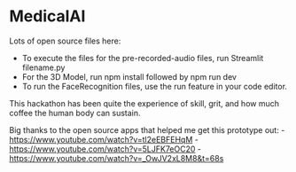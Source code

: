 # MedicalAI

Lots of open source files here:
- To execute the files for the pre-recorded-audio files, run Streamlit filename.py
- For the 3D Model, run npm install followed by npm run dev
- To run the FaceRecognition files, use the run feature in your code editor. 


This hackathon has been quite the experience of skill, grit, and how much coffee the human body can sustain. 

Big thanks to the open source apps that helped me get this prototype out: 
-https://www.youtube.com/watch?v=tl2eEBFEHqM
-https://www.youtube.com/watch?v=5LJFK7eOC20
-https://www.youtube.com/watch?v=_OwJV2xL8M8&t=68s

